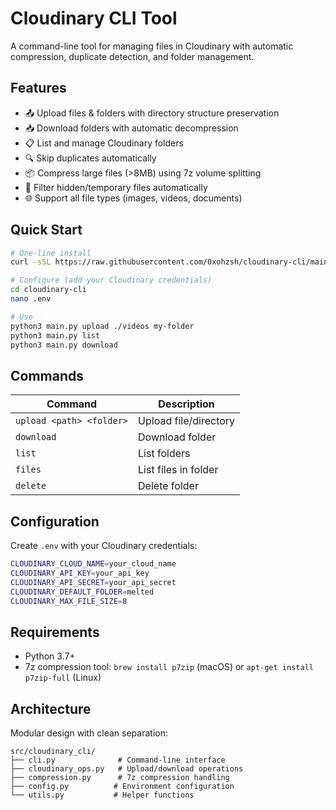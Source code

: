 # Cloudinary CLI Tool

A command-line tool for managing files in Cloudinary with automatic compression, duplicate detection, and folder management.

## Features

- 📤 Upload files & folders with directory structure preservation
- 📥 Download folders with automatic decompression
- 📋 List and manage Cloudinary folders
- 🔍 Skip duplicates automatically
- 📦 Compress large files (>8MB) using 7z volume splitting
- 🚫 Filter hidden/temporary files automatically
- 🌐 Support all file types (images, videos, documents)

## Quick Start

```bash
# One-line install
curl -sSL https://raw.githubusercontent.com/0xohzsh/cloudinary-cli/main/quick-install.sh | bash

# Configure (add your Cloudinary credentials)
cd cloudinary-cli
nano .env

# Use
python3 main.py upload ./videos my-folder
python3 main.py list
python3 main.py download
```

## Commands

| Command                  | Description           |
| ------------------------ | --------------------- |
| `upload <path> <folder>` | Upload file/directory |
| `download`               | Download folder       |
| `list`                   | List folders          |
| `files`                  | List files in folder  |
| `delete`                 | Delete folder         |

## Configuration

Create `.env` with your Cloudinary credentials:

```bash
CLOUDINARY_CLOUD_NAME=your_cloud_name
CLOUDINARY_API_KEY=your_api_key
CLOUDINARY_API_SECRET=your_api_secret
CLOUDINARY_DEFAULT_FOLDER=melted
CLOUDINARY_MAX_FILE_SIZE=8
```

## Requirements

- Python 3.7+
- 7z compression tool: `brew install p7zip` (macOS) or `apt-get install p7zip-full` (Linux)

## Architecture

Modular design with clean separation:

```
src/cloudinary_cli/
├── cli.py              # Command-line interface
├── cloudinary_ops.py   # Upload/download operations
├── compression.py      # 7z compression handling
├── config.py          # Environment configuration
└── utils.py           # Helper functions
```
